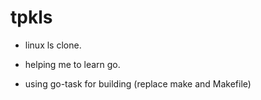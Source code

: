 # tpkls

* linux ls clone.

* helping me to learn go.


* using go-task for building (replace make and Makefile)
